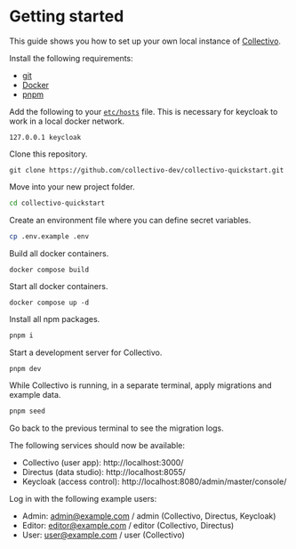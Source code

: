 # Getting started

This guide shows you how to set up your own local instance of [Collectivo](https://github.com/collectivo-dev/collectivo).

Install the following requirements:

- [git](https://git-scm.com/downloads)
- [Docker](https://docs.docker.com/get-docker/)
- [pnpm](https://pnpm.io/installation)

Add the following to your [`etc/hosts`](https://www.howtogeek.com/27350/beginner-geek-how-to-edit-your-hosts-file/) file. This is necessary for keycloak to work in a local docker network.

```title="etc/hosts"
127.0.0.1 keycloak
```

Clone this repository.

```shell
git clone https://github.com/collectivo-dev/collectivo-quickstart.git
```

Move into your new project folder.

```bash
cd collectivo-quickstart
```

Create an environment file where you can define secret variables.

```bash
cp .env.example .env
```

Build all docker containers.

```
docker compose build
```

Start all docker containers.

```
docker compose up -d
```

Install all npm packages.

```sh
pnpm i
```

Start a development server for Collectivo.

```sh
pnpm dev
```

While Collectivo is running, in a separate terminal, apply migrations and example data.

```sh
pnpm seed
```

Go back to the previous terminal to see the migration logs.

The following services should now be available:

- Collectivo (user app): http://localhost:3000/
- Directus (data studio): http://localhost:8055/
- Keycloak (access control): http://localhost:8080/admin/master/console/

Log in with the following example users:

- Admin: admin@example.com / admin (Collectivo, Directus, Keycloak)
- Editor: editor@example.com / editor (Collectivo, Directus)
- User: user@example.com / user (Collectivo)
